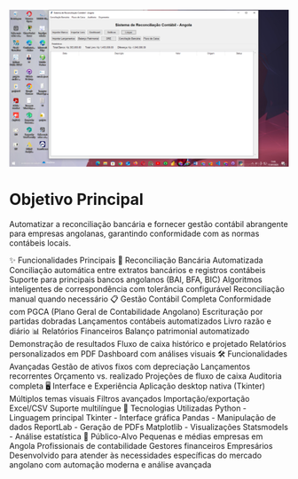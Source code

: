 ![image alt](https://github.com/joelmbele-eng/Sistema-de-Reconciliacao-Bancaria-em-Python/blob/87d05425aeef793cac1d62727ce14d93fc9a9a5f/1.PNG)
 # Objetivo Principal
Automatizar a reconciliação bancária e fornecer gestão contábil abrangente para empresas angolanas, garantindo conformidade com as normas contábeis locais.

✨ Funcionalidades Principais
🏦 Reconciliação Bancária Automatizada
Conciliação automática entre extratos bancários e registros contábeis
Suporte para principais bancos angolanos (BAI, BFA, BIC)
Algoritmos inteligentes de correspondência com tolerância configurável
Reconciliação manual quando necessário
📋 Gestão Contábil Completa
Conformidade com PGCA (Plano Geral de Contabilidade Angolano)
Escrituração por partidas dobradas
Lançamentos contábeis automatizados
Livro razão e diário
📊 Relatórios Financeiros
Balanço patrimonial automatizado
Demonstração de resultados
Fluxo de caixa histórico e projetado
Relatórios personalizados em PDF
Dashboard com análises visuais
🛠️ Funcionalidades Avançadas
Gestão de ativos fixos com depreciação
Lançamentos recorrentes
Orçamento vs. realizado
Projeções de fluxo de caixa
Auditoria completa
🖥️ Interface e Experiência
Aplicação desktop nativa (Tkinter)
Múltiplos temas visuais
Filtros avançados
Importação/exportação Excel/CSV
Suporte multilíngue
🔧 Tecnologias Utilizadas
Python - Linguagem principal
Tkinter - Interface gráfica
Pandas - Manipulação de dados
ReportLab - Geração de PDFs
Matplotlib - Visualizações
Statsmodels - Análise estatística
🎯 Público-Alvo
Pequenas e médias empresas em Angola
Profissionais de contabilidade
Gestores financeiros
Empresários
Desenvolvido para atender às necessidades específicas do mercado angolano com automação moderna e análise avançada
